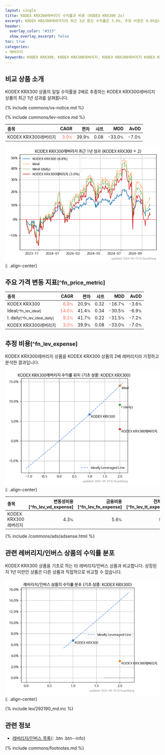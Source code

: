 ```yaml
---
layout: single
title: KODEX KRX300레버리지 수익률과 비용 (KODEX KRX300 2x)
excerpt: KODEX KRX300레버리지의 최근 1년 환산 수익률은 3.0%, 추정 비용은 9.6%입니다.
header:
  overlay_color: "#333"
  show_overlay_excerpt: false
toc: true
categories:
- 레버리지
keywords: KODEX KRX300, KODEX KRX300레버리지, KODEX KRX300레버리지 KODEX KRX300 비교, 306950, 292190, 306950 306950 비교
---
```


## 비교 상품 소개


KODEX KRX300 상품의 일일 수익률을 2배로 추종하는 KODEX KRX300레버리지 상품의 최근 1년 성과를 살펴봅니다.





{% include commons/vs-notice.md %}

{% include commons/lev-notice.md %}

| **종목** | **CAGR** | **편차** | **샤프** | **MDD** | **AvDD** |
| :------------ | ------: | -----------: | -------: | ------: | -------: |
| KODEX KRX300레버리지 | <span style="color: tomato">3.0<small>%</small></span> | 39.9<small>%</small> | 0.08 | -33.0<small>%</small> | -7.0<small>%</small> |

<!-- more -->


![KODEX KRX300레버리지](/lev/images/306950.png){: .align-center}


## 주요 가격 변동 지표<small>[^fn_price_metric]</small>


| **종목** | **CAGR** | **편차** | **샤프** | **MDD** | **AvDD** |
| :------------ | ------: | -----------: | -------: | ------: | -------: |
| KODEX KRX300 | <span style="color: tomato">6.8<small>%</small></span> | 20.9<small>%</small> | 0.32 | -16.7<small>%</small> | -3.6<small>%</small> |
| Ideal<small>[^fn_lev_ideal]</small> | <span style="color: tomato">14.0<small>%</small></span> | 41.4<small>%</small> | 0.34 | -30.5<small>%</small> | -6.9<small>%</small> |
| I. daily<small>[^fn_lev_ideal_daily]</small> | <span style="color: tomato">9.2<small>%</small></span> | 41.7<small>%</small> | 0.22 | -31.5<small>%</small> | -7.2<small>%</small> |
| KODEX KRX300레버리지 | <span style="color: tomato">3.0<small>%</small></span> | 39.9<small>%</small> | 0.08 | -33.0<small>%</small> | -7.0<small>%</small> |


## 추정 비용<small>[^fn_lev_expense]</small><a id="expense"></a>

KODEX KRX300레버리지 상품을 KODEX KRX300 상품의 2배 레버리지라 가정하고 분석한 결과입니다.

![KODEX KRX300레버리지](/lev/images/306950_ideal.png){: .align-center}

| **종목** | **변동성비용**[^fn_lev_vd_expense] | **금융비용**[^fn_lev_fn_expense] | **전체비용**[^fn_lev_tt_expense] |
| :------------ | ------: | -----------: | -------: |
| KODEX KRX300레버리지 | 4.3<small>%</small> | 5.6<small>%</small> | 9.6<small>%</small> |

{% include /commons/ads/adsense.html %}



## 관련 레버리지/인버스 상품의 수익률 분포

KODEX KRX300 상품을 기초로 하는 타 레버리지/인버스 상품과 비교합니다. 상장된지 1년 미만인 상품은 다른 상품과 직접적으로 비교할 수 없습니다.

![KODEX KRX300](/lev/images/292190_ideal.png){: .align-center}

{% include lev/292190_md.inc %}


## 관련 정보

- [레버리지/인버스 목록](/lev/){: .btn .btn--info}

{% include commons/footnotes.md %}